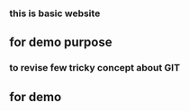 ### this is basic website
## for demo purpose
### to revise few tricky concept about GIT
## for demo
